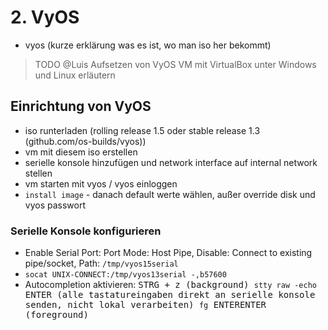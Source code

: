 # 2. VyOS
 
* vyos (kurze erklärung was es ist, wo man iso her bekommt)


> TODO @Luis Aufsetzen von VyOS VM mit VirtualBox unter Windows und Linux erläutern

## Einrichtung von VyOS
- iso runterladen (rolling release 1.5 oder stable release 1.3 (github.com/os-builds/vyos))
- vm mit diesem iso erstellen
- serielle konsole hinzufügen und network interface auf internal network stellen
- vm starten mit vyos / vyos einloggen
- `install image` - danach default werte wählen, außer override disk und vyos passwort

### Serielle Konsole konfigurieren
- Enable Serial Port:
  Port Mode: Host Pipe,
  Disable: Connect to existing pipe/socket,
  Path: `/tmp/vyos15serial`
- `socat UNIX-CONNECT:/tmp/vyos13serial -,b57600`
- Autocompletion aktivieren:
  <kbd>STRG<kbd> + <kbd>z<kbd> (background)
  `stty raw -echo` <kbd>ENTER<kbd> (alle tastatureingaben direkt an serielle konsole senden, nicht lokal verarbeiten)
  `fg` <kbd>ENTER<kbd><kbd>ENTER<kbd> (foreground)
